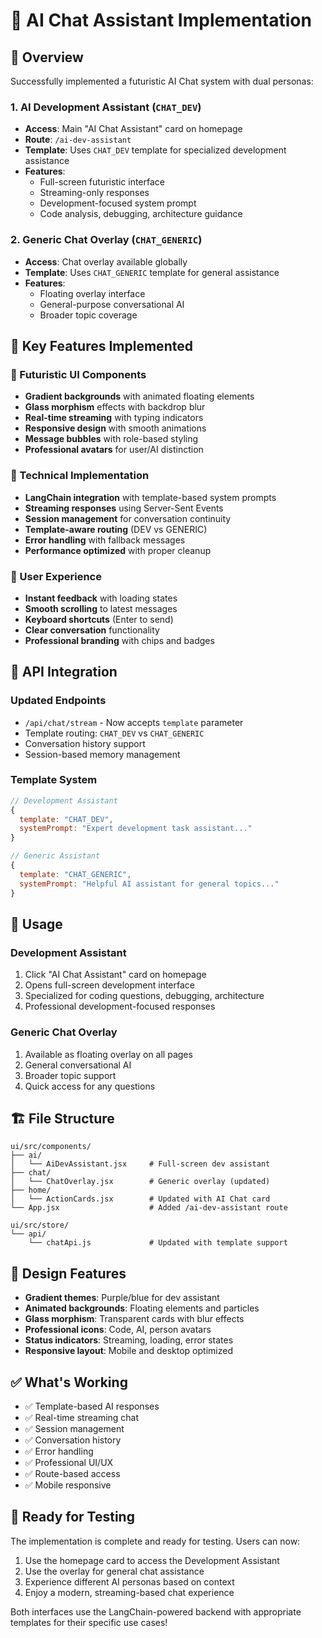 # 🤖 AI Chat Assistant Implementation

## 🎯 **Overview**

Successfully implemented a futuristic AI Chat system with dual personas:

### 1. **AI Development Assistant** (`CHAT_DEV`)

- **Access**: Main "AI Chat Assistant" card on homepage
- **Route**: `/ai-dev-assistant`
- **Template**: Uses `CHAT_DEV` template for specialized development assistance
- **Features**:
  - Full-screen futuristic interface
  - Streaming-only responses
  - Development-focused system prompt
  - Code analysis, debugging, architecture guidance

### 2. **Generic Chat Overlay** (`CHAT_GENERIC`)

- **Access**: Chat overlay available globally
- **Template**: Uses `CHAT_GENERIC` template for general assistance
- **Features**:
  - Floating overlay interface
  - General-purpose conversational AI
  - Broader topic coverage

## 🚀 **Key Features Implemented**

### **🎨 Futuristic UI Components**

- **Gradient backgrounds** with animated floating elements
- **Glass morphism** effects with backdrop blur
- **Real-time streaming** with typing indicators
- **Responsive design** with smooth animations
- **Message bubbles** with role-based styling
- **Professional avatars** for user/AI distinction

### **🔧 Technical Implementation**

- **LangChain integration** with template-based system prompts
- **Streaming responses** using Server-Sent Events
- **Session management** for conversation continuity
- **Template-aware routing** (DEV vs GENERIC)
- **Error handling** with fallback messages
- **Performance optimized** with proper cleanup

### **📱 User Experience**

- **Instant feedback** with loading states
- **Smooth scrolling** to latest messages
- **Keyboard shortcuts** (Enter to send)
- **Clear conversation** functionality
- **Professional branding** with chips and badges

## 🔌 **API Integration**

### **Updated Endpoints**

- `/api/chat/stream` - Now accepts `template` parameter
- Template routing: `CHAT_DEV` vs `CHAT_GENERIC`
- Conversation history support
- Session-based memory management

### **Template System**

```javascript
// Development Assistant
{
  template: "CHAT_DEV",
  systemPrompt: "Expert development task assistant..."
}

// Generic Assistant
{
  template: "CHAT_GENERIC",
  systemPrompt: "Helpful AI assistant for general topics..."
}
```

## 🎯 **Usage**

### **Development Assistant**

1. Click "AI Chat Assistant" card on homepage
2. Opens full-screen development interface
3. Specialized for coding questions, debugging, architecture
4. Professional development-focused responses

### **Generic Chat Overlay**

1. Available as floating overlay on all pages
2. General conversational AI
3. Broader topic support
4. Quick access for any questions

## 🏗️ **File Structure**

```
ui/src/components/
├── ai/
│   └── AiDevAssistant.jsx     # Full-screen dev assistant
├── chat/
│   └── ChatOverlay.jsx        # Generic overlay (updated)
├── home/
│   └── ActionCards.jsx        # Updated with AI Chat card
└── App.jsx                    # Added /ai-dev-assistant route

ui/src/store/
└── api/
    └── chatApi.js             # Updated with template support
```

## 🎨 **Design Features**

- **Gradient themes**: Purple/blue for dev assistant
- **Animated backgrounds**: Floating elements and particles
- **Glass morphism**: Transparent cards with blur effects
- **Professional icons**: Code, AI, person avatars
- **Status indicators**: Streaming, loading, error states
- **Responsive layout**: Mobile and desktop optimized

## ✅ **What's Working**

- ✅ Template-based AI responses
- ✅ Real-time streaming chat
- ✅ Session management
- ✅ Conversation history
- ✅ Error handling
- ✅ Professional UI/UX
- ✅ Route-based access
- ✅ Mobile responsive

## 🚀 **Ready for Testing**

The implementation is complete and ready for testing. Users can now:

1. Use the homepage card to access the Development Assistant
2. Use the overlay for general chat assistance
3. Experience different AI personas based on context
4. Enjoy a modern, streaming-based chat experience

Both interfaces use the LangChain-powered backend with appropriate templates for their specific use cases!
